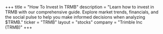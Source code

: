+++
title = "How To Invest In TRMB"
description = "Learn how to invest in TRMB with our comprehensive guide. Explore market trends, financials, and the social pulse to help you make informed decisions when analyzing $TRMB."
ticker = "TRMB"
layout = "stocks"
company = "Trimble Inc (TRMB)"
+++

